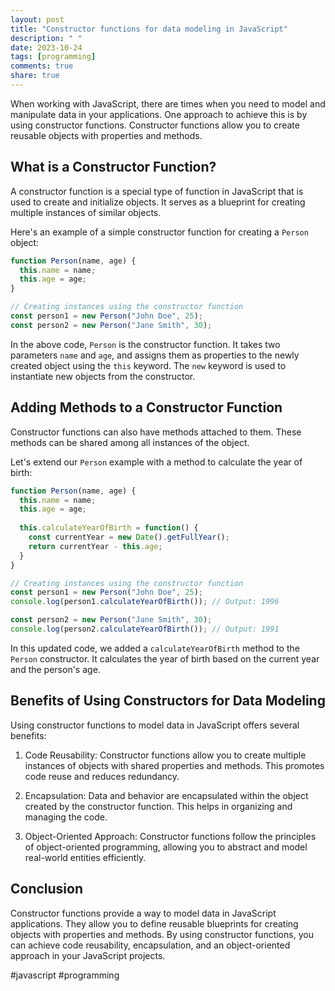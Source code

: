 ```yaml
---
layout: post
title: "Constructor functions for data modeling in JavaScript"
description: " "
date: 2023-10-24
tags: [programming]
comments: true
share: true
---
```


When working with JavaScript, there are times when you need to model and manipulate data in your applications. One approach to achieve this is by using constructor functions. Constructor functions allow you to create reusable objects with properties and methods.

## What is a Constructor Function?

A constructor function is a special type of function in JavaScript that is used to create and initialize objects. It serves as a blueprint for creating multiple instances of similar objects.

Here's an example of a simple constructor function for creating a `Person` object:

```javascript
function Person(name, age) {
  this.name = name;
  this.age = age;
}

// Creating instances using the constructor function
const person1 = new Person("John Doe", 25);
const person2 = new Person("Jane Smith", 30);
```

In the above code, `Person` is the constructor function. It takes two parameters `name` and `age`, and assigns them as properties to the newly created object using the `this` keyword. The `new` keyword is used to instantiate new objects from the constructor.

## Adding Methods to a Constructor Function

Constructor functions can also have methods attached to them. These methods can be shared among all instances of the object.

Let's extend our `Person` example with a method to calculate the year of birth:

```javascript
function Person(name, age) {
  this.name = name;
  this.age = age;
  
  this.calculateYearOfBirth = function() {
    const currentYear = new Date().getFullYear();
    return currentYear - this.age;
  }
}

// Creating instances using the constructor function
const person1 = new Person("John Doe", 25);
console.log(person1.calculateYearOfBirth()); // Output: 1996

const person2 = new Person("Jane Smith", 30);
console.log(person2.calculateYearOfBirth()); // Output: 1991
```

In this updated code, we added a `calculateYearOfBirth` method to the `Person` constructor. It calculates the year of birth based on the current year and the person's age.

## Benefits of Using Constructors for Data Modeling

Using constructor functions to model data in JavaScript offers several benefits:

1. Code Reusability: Constructor functions allow you to create multiple instances of objects with shared properties and methods. This promotes code reuse and reduces redundancy.

2. Encapsulation: Data and behavior are encapsulated within the object created by the constructor function. This helps in organizing and managing the code.

3. Object-Oriented Approach: Constructor functions follow the principles of object-oriented programming, allowing you to abstract and model real-world entities efficiently.

## Conclusion

Constructor functions provide a way to model data in JavaScript applications. They allow you to define reusable blueprints for creating objects with properties and methods. By using constructor functions, you can achieve code reusability, encapsulation, and an object-oriented approach in your JavaScript projects.

\#javascript #programming
